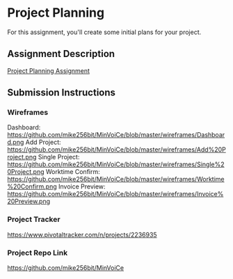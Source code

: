# Project Planning
For this assignment, you'll create some initial plans for your project.

## Assignment Description
[Project Planning Assignment](https://education.launchcode.org/liftoff/assignments/planning/)

## Submission Instructions

### Wireframes

Dashboard: https://github.com/mike256bit/MinVoiCe/blob/master/wireframes/Dashboard.png
Add Project: https://github.com/mike256bit/MinVoiCe/blob/master/wireframes/Add%20Project.png
Single Project: https://github.com/mike256bit/MinVoiCe/blob/master/wireframes/Single%20Project.png
Worktime Confirm: https://github.com/mike256bit/MinVoiCe/blob/master/wireframes/Worktime%20Confirm.png
Invoice Preview: https://github.com/mike256bit/MinVoiCe/blob/master/wireframes/Invoice%20Preview.png

### Project Tracker

https://www.pivotaltracker.com/n/projects/2236935

### Project Repo Link

https://github.com/mike256bit/MinVoiCe
